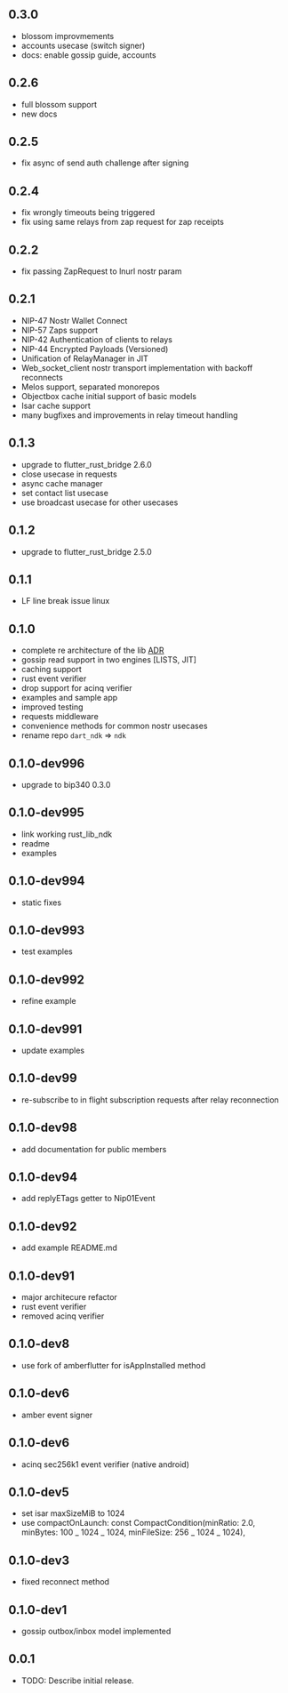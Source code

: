 ## 0.3.0

- blossom improvmements
- accounts usecase (switch signer)
- docs: enable gossip guide, accounts

## 0.2.6

- full blossom support
- new docs

## 0.2.5

- fix async of send auth challenge after signing

## 0.2.4

- fix wrongly timeouts being triggered
- fix using same relays from zap request for zap receipts

## 0.2.2

- fix passing ZapRequest to lnurl nostr param

## 0.2.1

- NIP-47 Nostr Wallet Connect
- NIP-57 Zaps support
- NIP-42 Authentication of clients to relays
- NIP-44 Encrypted Payloads (Versioned)
- Unification of RelayManager in JIT
- Web_socket_client nostr transport implementation with backoff reconnects
- Melos support, separated monorepos
- Objectbox cache initial support of basic models
- Isar cache support
- many bugfixes and improvements in relay timeout handling

## 0.1.3

- upgrade to flutter_rust_bridge 2.6.0
- close usecase in requests
- async cache manager
- set contact list usecase
- use broadcast usecase for other usecases

## 0.1.2

- upgrade to flutter_rust_bridge 2.5.0

## 0.1.1

- LF line break issue linux

## 0.1.0

- complete re architecture of the lib [ADR](https://github.com/relaystr/ndk/blob/master/doc/ADRs/layerd-architecture.md)
- gossip read support in two engines [LISTS, JIT]
- caching support
- rust event verifier
- drop support for acinq verifier
- examples and sample app
- improved testing
- requests middleware
- convenience methods for common nostr usecases
- rename repo `dart_ndk` => `ndk`

## 0.1.0-dev996

- upgrade to bip340 0.3.0

## 0.1.0-dev995

- link working rust_lib_ndk
- readme
- examples

## 0.1.0-dev994

- static fixes

## 0.1.0-dev993

- test examples

## 0.1.0-dev992

- refine example

## 0.1.0-dev991

- update examples

## 0.1.0-dev99

- re-subscribe to in flight subscription requests after relay reconnection

## 0.1.0-dev98

- add documentation for public members

## 0.1.0-dev94

- add replyETags getter to Nip01Event

## 0.1.0-dev92

- add example README.md

## 0.1.0-dev91

- major architecure refactor
- rust event verifier
- removed acinq verifier

## 0.1.0-dev8

- use fork of amberflutter for isAppInstalled method

## 0.1.0-dev6

- amber event signer

## 0.1.0-dev6

- acinq sec256k1 event verifier (native android)

## 0.1.0-dev5

- set isar maxSizeMiB to 1024
- use compactOnLaunch: const CompactCondition(minRatio: 2.0, minBytes: 100 _ 1024 _ 1024, minFileSize: 256 _ 1024 _ 1024),

## 0.1.0-dev3

- fixed reconnect method

## 0.1.0-dev1

- gossip outbox/inbox model implemented

## 0.0.1

- TODO: Describe initial release.
